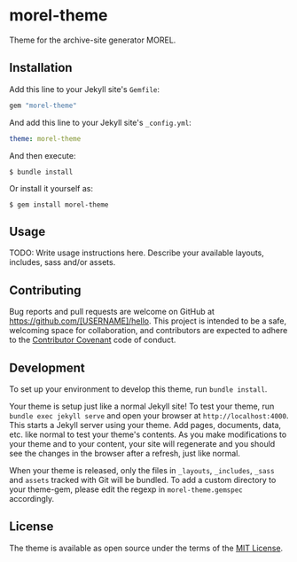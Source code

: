 <!--- 
- instalar jekyll
- instalar plantilla
- build
- copiar contenido de copy content
- copiar contenido de assets
- reemplazar imágenes en assets/img
    - trama
    - avatar
    - logo
    - edicion
    - lugar
    - autora
    - trama
    - repositorio
- reemplazar favicon 

--->


# morel-theme

Theme for the archive-site generator MOREL.


## Installation

Add this line to your Jekyll site's `Gemfile`:

```ruby
gem "morel-theme"
```

And add this line to your Jekyll site's `_config.yml`:

```yaml
theme: morel-theme
```

And then execute:

    $ bundle install

Or install it yourself as:

    $ gem install morel-theme

## Usage

TODO: Write usage instructions here. Describe your available layouts, includes, sass and/or assets.

## Contributing

Bug reports and pull requests are welcome on GitHub at https://github.com/[USERNAME]/hello. This project is intended to be a safe, welcoming space for collaboration, and contributors are expected to adhere to the [Contributor Covenant](http://contributor-covenant.org) code of conduct.

## Development

To set up your environment to develop this theme, run `bundle install`.

Your theme is setup just like a normal Jekyll site! To test your theme, run `bundle exec jekyll serve` and open your browser at `http://localhost:4000`. This starts a Jekyll server using your theme. Add pages, documents, data, etc. like normal to test your theme's contents. As you make modifications to your theme and to your content, your site will regenerate and you should see the changes in the browser after a refresh, just like normal.

When your theme is released, only the files in `_layouts`, `_includes`, `_sass` and `assets` tracked with Git will be bundled.
To add a custom directory to your theme-gem, please edit the regexp in `morel-theme.gemspec` accordingly.

## License

The theme is available as open source under the terms of the [MIT License](https://opensource.org/licenses/MIT).

